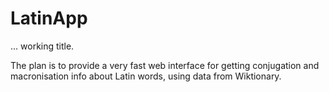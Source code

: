 # LatinApp

... working title.

The plan is to provide a very fast web interface for getting conjugation and
macronisation info about Latin words, using data from Wiktionary.
